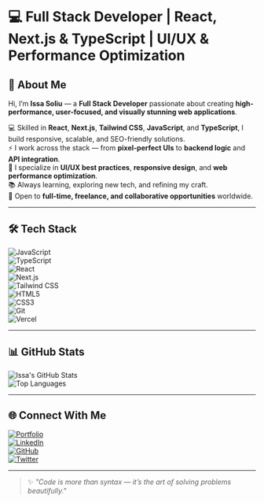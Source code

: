 # 💻 Full Stack Developer | React, Next.js & TypeScript | UI/UX & Performance Optimization  

## 👋 About Me  
Hi, I’m **Issa Soliu** — a **Full Stack Developer** passionate about creating **high-performance, user-focused, and visually stunning web applications**.  

💻 Skilled in **React**, **Next.js**, **Tailwind CSS**, **JavaScript**, and **TypeScript**, I build responsive, scalable, and SEO-friendly solutions.  
⚡ I work across the stack — from **pixel-perfect UIs** to **backend logic** and **API integration**.  
🎯 I specialize in **UI/UX best practices**, **responsive design**, and **web performance optimization**.  
📚 Always learning, exploring new tech, and refining my craft.  
🤝 Open to **full-time, freelance, and collaborative opportunities** worldwide.  

---

## 🛠️ Tech Stack  

![JavaScript](https://img.shields.io/badge/JavaScript-F7DF1E?style=for-the-badge&logo=javascript&logoColor=000)  
![TypeScript](https://img.shields.io/badge/TypeScript-007ACC?style=for-the-badge&logo=typescript&logoColor=fff)  
![React](https://img.shields.io/badge/React-20232A?style=for-the-badge&logo=react&logoColor=61DAFB)  
![Next.js](https://img.shields.io/badge/Next.js-000?style=for-the-badge&logo=nextdotjs&logoColor=fff)  
![Tailwind CSS](https://img.shields.io/badge/Tailwind_CSS-38B2AC?style=for-the-badge&logo=tailwindcss&logoColor=fff)  
![HTML5](https://img.shields.io/badge/HTML5-E34F26?style=for-the-badge&logo=html5&logoColor=fff)  
![CSS3](https://img.shields.io/badge/CSS3-1572B6?style=for-the-badge&logo=css3&logoColor=fff)  
![Git](https://img.shields.io/badge/Git-F05032?style=for-the-badge&logo=git&logoColor=fff)  
![Vercel](https://img.shields.io/badge/Vercel-000?style=for-the-badge&logo=vercel&logoColor=fff)  

---

## 📊 GitHub Stats  

![Issa's GitHub Stats](https://github-readme-stats.vercel.app/api?username=webwithyaroo&show_icons=true&theme=tokyonight)  
![Top Languages](https://github-readme-stats.vercel.app/api/top-langs/?username=webwithyaroo&layout=compact&theme=tokyonight)  

---

## 🌐 Connect With Me  

[![Portfolio](https://img.shields.io/badge/Portfolio-000?style=for-the-badge&logo=vercel&logoColor=fff)](https://issa-dev.vercel.app)  
[![LinkedIn](https://img.shields.io/badge/LinkedIn-0077B5?style=for-the-badge&logo=linkedin&logoColor=fff)](https://linkedin.com/in/issa-soliu)  
[![GitHub](https://img.shields.io/badge/GitHub-000?style=for-the-badge&logo=github&logoColor=fff)](https://github.com/webwithyaroo)  
[![Twitter](https://img.shields.io/badge/Twitter-1DA1F2?style=for-the-badge&logo=twitter&logoColor=fff)](https://x.com/webwithyaroo)  

---

> ✨ *"Code is more than syntax — it’s the art of solving problems beautifully."*  
